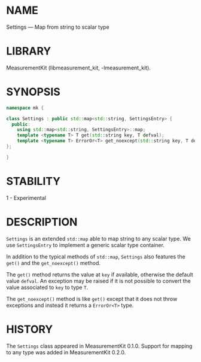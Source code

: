 # NAME
Settings &mdash; Map from string to scalar type

# LIBRARY
MeasurementKit (libmeasurement_kit, -lmeasurement_kit).

# SYNOPSIS
```C++
namespace mk {

class Settings : public std::map<std::string, SettingsEntry> {
  public:
    using std::map<std::string, SettingsEntry>::map;
    template <typename T> T get(std::string key, T defval);
    template <typename T> ErrorOr<T> get_noexcept(std::string key, T defval);
};

}
```

# STABILITY

1 - Experimental

# DESCRIPTION

`Settings` is an extended `std::map` able to map string to any scalar type. We
use `SettingsEntry` to implement a generic scalar type container.

In addition to the typical methods of `std::map`, `Settings` also features
the `get()` and the `get_noexcept()` method.

The `get()` method returns the value
at `key` if available, otherwise the default value `defval`. An exception may
be raised if it is not possible to convert the value associated to `key`
to type `T`.

The `get_noexcept()` method is like `get()` except that it does
not throw exceptions and instead it returns a `ErrorOr<T>` type.

# HISTORY

The `Settings` class appeared in MeasurementKit 0.1.0. Support for mapping to
any type was added in MeasurementKit 0.2.0.
